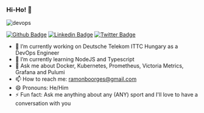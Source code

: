 ### Hi-Ho! 👋

![devops](https://media.makeameme.org/created/one-does-not-fmn6nb.jpg)

[![Github Badge](https://img.shields.io/badge/-Github-000?style=flat-square&logo=Github&logoColor=white&link=https://github.com/msfidelis)](https://github.com/stuxxnet)
[![Linkedin Badge](https://img.shields.io/badge/-LinkedIn-blue?style=flat-square&logo=Linkedin&logoColor=white&link=https://www.linkedin.com/in/msfidelis/)](www.linkedin.com/in/ramon-borges-342979a2)
[![Twitter Badge](https://img.shields.io/badge/-Twitter-1ca0f1?style=flat-square&labelColor=1ca0f1&logo=twitter&logoColor=white&link=https://twitter.com/fidelissauro)](https://twitter.com/ramonboorges)

- 🔭 I’m currently working on Deutsche Telekom ITTC Hungary as a DevOps Engineer
- 🌱 I’m currently learning NodeJS and Typescript
- 💬 Ask me about Docker, Kubernetes, Prometheus, Victoria Metrics, Grafana and Pulumi
- 📫 How to reach me: ramonboorges@gmail.com
- 😄 Pronouns: He/Him
- ⚡ Fun fact: Ask me anything about any (ANY) sport and I'll love to have a conversation with you
